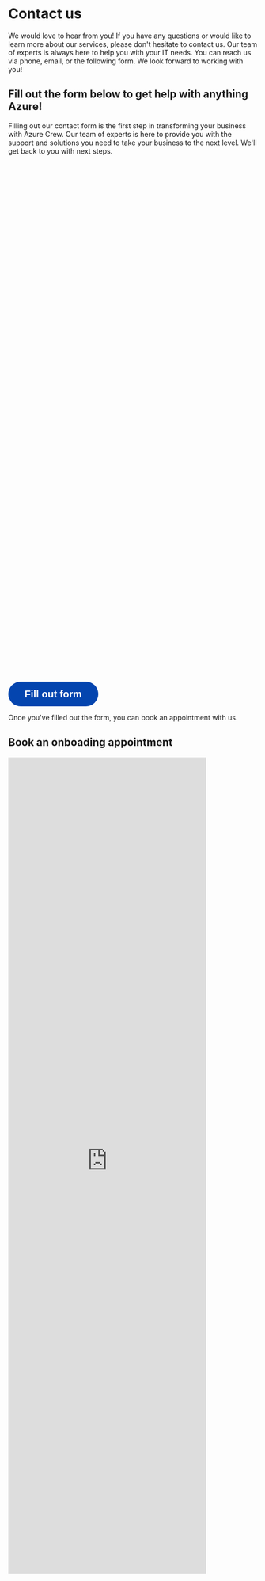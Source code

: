 # Contact us

We would love to hear from you! If you have any questions or would like to learn more about our services, please don't hesitate to contact us. Our team of experts is always here to help you with your IT needs. You can reach us via phone, email, or the following form. We look forward to working with you!

<div class="h-16"></div>

## Fill out the form below to get help with anything Azure!

Filling out our contact form is the first step in transforming your business with Azure Crew. Our team of experts is here to provide you with the support and solutions you need to take your business to the next level. We'll get back to you with next steps.

<!-- Form button for small screens -->
<div class="hidden lg:block">
<div data-tf-widget="pLK67nqh" data-tf-iframe-props="title=Contact the Azure Crew" data-tf-medium="snippet" style="width:100%;height:1050px;"></div><script src="//embed.typeform.com/next/embed.js"></script>
</div>

<!-- Form embed for large screens -->
<div class="m-10 flex justify-center lg:hidden">
<button data-tf-slider="pLK67nqh" data-tf-width="550" data-tf-iframe-props="title=Contact the Azure Crew" data-tf-medium="snippet" style="all:unset;font-family:Helvetica,Arial,sans-serif;display:inline-block;max-width:100%;white-space:nowrap;overflow:hidden;text-overflow:ellipsis;background-color:#0445AF;color:#FFFFFF;font-size:20px;border-radius:25px;padding:0 33px;font-weight:bold;height:50px;cursor:pointer;line-height:50px;text-align:center;margin:0;text-decoration:none;">Fill out form</button><script src="//embed.typeform.com/next/embed.js"></script>
</div>

<!-- Spacer -->
<div class="h-20"></div>

Once you've filled out the form, you can book an appointment with us.

## Book an onboading appointment

<!-- Spacer -->
<div class="h-20"></div>

<div class="flex justify-center">
<iframe src='https://outlook.office365.com/owa/calendar/Onboarding@jonzlotnik.info/bookings/' width='400px' height='1650px' scrolling='no' style='border:0;'></iframe>
</div>